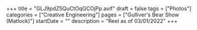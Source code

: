 +++
title = "GLJ9pdZ5QuCtOqGCOjPp.avif"
draft = false
tags = ["Photos"]
categories = ["Creative Engineering"]
pages = ["Gulliver's Bear Show (Matlock)"]
startDate = ""
description = "Reel as of 03/01/2022"
+++
